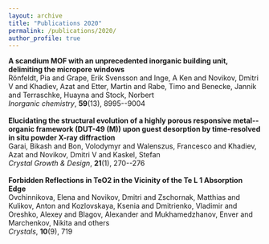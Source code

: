 ```yaml
---
layout: archive
title: "Publications 2020"
permalink: /publications/2020/
author_profile: true
---
```


**A scandium MOF with an unprecedented inorganic building unit, delimiting the micropore windows**<br />Rönfeldt, Pia and Grape, Erik Svensson and Inge, A Ken and Novikov, Dmitri V and Khadiev, Azat and Etter, Martin and Rabe, Timo and Benecke, Jannik and Terraschke, Huayna and Stock, Norbert<br />*Inorganic chemistry*, **59**(13), 8995--9004<br /><br />**Elucidating the structural evolution of a highly porous responsive metal--organic framework (DUT-49 (M)) upon guest desorption by time-resolved in situ powder X-ray diffraction**<br />Garai, Bikash and Bon, Volodymyr and Walenszus, Francesco and Khadiev, Azat and Novikov, Dmitri V and Kaskel, Stefan<br />*Crystal Growth \& Design*, **21**(1), 270--276<br /><br />**Forbidden Reflections in TeO2 in the Vicinity of the Te L 1 Absorption Edge**<br />Ovchinnikova, Elena and Novikov, Dmitri and Zschornak, Matthias and Kulikov, Anton and Kozlovskaya, Ksenia and Dmitrienko, Vladimir and Oreshko, Alexey and Blagov, Alexander and Mukhamedzhanov, Enver and Marchenkov, Nikita and others<br />*Crystals*, **10**(9), 719<br /><br />